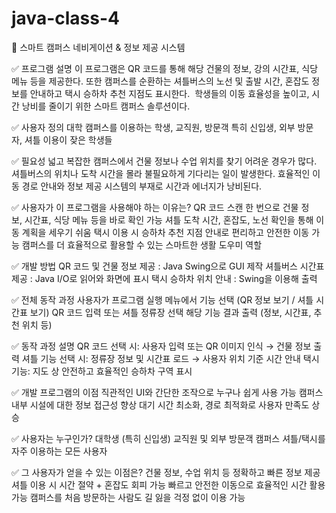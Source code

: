 # java-class-4

📄 스마트 캠퍼스 네비게이션 & 정보 제공 시스템


✅ 프로그램 설명
이 프로그램은 QR 코드를 통해 해당 건물의 정보, 강의 시간표, 식당 메뉴 등을 제공한다.
또한 캠퍼스를 순환하는 셔틀버스의 노선 및 출발 시간, 혼잡도 정보를 안내하고 택시 승하차 추천 지점도 표시한다. 
학생들의 이동 효율성을 높이고, 시간 낭비를 줄이기 위한 스마트 캠퍼스 솔루션이다.

✅ 사용자 정의
대학 캠퍼스를 이용하는 학생, 교직원, 방문객
특히 신입생, 외부 방문자, 셔틀 이용이 잦은 학생들

✅ 필요성
넓고 복잡한 캠퍼스에서 건물 정보나 수업 위치를 찾기 어려운 경우가 많다.
셔틀버스의 위치나 도착 시간을 몰라 불필요하게 기다리는 일이 발생한다.
효율적인 이동 경로 안내와 정보 제공 시스템의 부재로 시간과 에너지가 낭비된다.

✅ 사용자가 이 프로그램을 사용해야 하는 이유는?
QR 코드 스캔 한 번으로 건물 정보, 시간표, 식당 메뉴 등을 바로 확인 가능
셔틀 도착 시간, 혼잡도, 노선 확인을 통해 이동 계획을 세우기 쉬움
택시 이용 시 승하차 추천 지점 안내로 편리하고 안전한 이동 가능
캠퍼스를 더 효율적으로 활용할 수 있는 스마트한 생활 도우미 역할

✅ 개발 방법
QR 코드 및 건물 정보 제공 : Java Swing으로 GUI 제작
셔틀버스 시간표 제공 : Java I/O로 읽어와 화면에 표시
택시 승하차 위치 안내 : Swing을 이용해 출력

✅ 전체 동작 과정
사용자가 프로그램 실행
메뉴에서 기능 선택 (QR 정보 보기 / 셔틀 시간표 보기)
QR 코드 입력 또는 셔틀 정류장 선택
해당 기능 결과 출력 (정보, 시간표, 추천 위치 등)

✅ 동작 과정 설명
QR 코드 선택 시: 사용자 입력 또는 QR 이미지 인식 → 건물 정보 출력
셔틀 기능 선택 시: 정류장 정보 및 시간표 로드 → 사용자 위치 기준 시간 안내
택시 기능: 지도 상 안전하고 효율적인 승하차 구역 표시

✅ 개발 프로그램의 이점
직관적인 UI와 간단한 조작으로 누구나 쉽게 사용 가능
캠퍼스 내부 시설에 대한 정보 접근성 향상
대기 시간 최소화, 경로 최적화로 사용자 만족도 상승

✅ 사용자는 누구인가?
대학생 (특히 신입생)
교직원 및 외부 방문객
캠퍼스 셔틀/택시를 자주 이용하는 모든 사용자

✅ 그 사용자가 얻을 수 있는 이점은?
건물 정보, 수업 위치 등 정확하고 빠른 정보 제공
셔틀 이용 시 시간 절약 + 혼잡도 회피 가능
빠르고 안전한 이동으로 효율적인 시간 활용 가능
캠퍼스를 처음 방문하는 사람도 길 잃을 걱정 없이 이용 가능